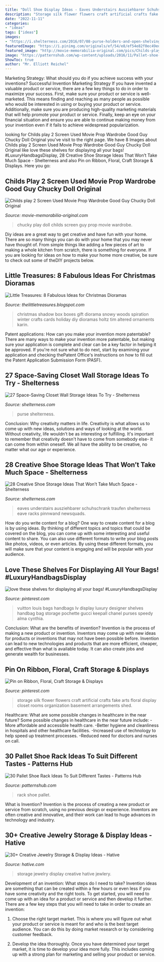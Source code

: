 ```yaml
---
title: "Doll Shoe Display Ideas - Eaves Understairs Ausziehbarer Schuhschrank Traufen Shelterness Eave Racks Pinnwand Newsquads"
description: "Storage silk flower flowers craft artificial crafts fake arts floral display closet rooms organization basement arrangements shed"
date: "2022-11-11"
categories:
- "ideas"
tags: ["ideas"]
images:
- "https://i.shelterness.com/2016/07/08-purse-holders-and-open-shelving-for-bags.jpg"
featuredImage: "https://i.pinimg.com/originals/ef/54/e8/ef54e82f0ec49eda4673ea2e77838ddb.jpg"
featured_image: "http://movie-memorabilia-original.com/pics/Childs-play-2-Screen-Used-Movie-Prop-Wardrobe-Good-Guy-Chucky-Doll-Original-02-yyn.jpg"
image: "https://patternshub.com/wp-content/uploads/2016/11/Pallet-shoe-rack-wall.jpg"
ShowToc: true
author: "Mr. Elliott Reichel"
---
```



Marketing Strategy: What should you do if you achieve success with your inventions?
Successful Invention Marketing Strategy
If you have invented a valuable product or service, there are a few key things to do in order to maximize your success. First, make sure your product or service is well-marketed. This means finding and reaching as many people as possible who would be interested in using or buying your product or service. Additionally, make sure you are producing high-quality marketing materials that will help promote your product or service. Finally, keep an eye on your financial situation and ensure you are able to continue making money from your invention even if it fails to achieve widespread popularization.

	

		
looking for Childs play 2 Screen Used Movie Prop Wardrobe Good Guy Chucky Doll Original you've visit to the right page. We have 8 Images about Childs play 2 Screen Used Movie Prop Wardrobe Good Guy Chucky Doll Original like love these shelves for displaying all your bags! #LuxuryHandbagsDisplay, 28 Creative Shoe Storage Ideas That Won’t Take Much Space - Shelterness and also Pin on Ribbon, Floral, Craft Storage &amp; Displays. Here you go:
		
    
## Childs Play 2 Screen Used Movie Prop Wardrobe Good Guy Chucky Doll Original

<img loading=lazy src="http://movie-memorabilia-original.com/pics/Childs-play-2-Screen-Used-Movie-Prop-Wardrobe-Good-Guy-Chucky-Doll-Original-02-yyn.jpg" onerror="this.onerror=null;this.src='https://tse3.mm.bing.net/th?id=OIP.CTXW0rt3zQ5EFnZNXNKqQwAAAA&amp;pid=15.1';" alt="Childs play 2 Screen Used Movie Prop Wardrobe Good Guy Chucky Doll Original">

_Source: movie-memorabilia-original.com_

>chucky play doll childs screen guy prop movie wardrobe. 

	

Diy ideas are a great way to get creative and have fun with your home. There are so many things you can do with your home that you may never have thought of. From simple things like adding a few pieces of art to making a whole kitchen from scratch, there is something for everyone. If you are looking for ideas on how to make your home more creative, be sure to check out some of theDIY projects below.

    
## Little Treasures: 8 Fabulous Ideas For Christmas Dioramas

<img loading=lazy src="http://1.bp.blogspot.com/-oWN36l99jzQ/VlRtjXpg0BI/AAAAAAAANEc/B9NpVmjiZyc/s1600/Sss.png" onerror="this.onerror=null;this.src='https://tse4.mm.bing.net/th?id=OIP.QWVGHXW0dVgJxjfxDv8NngHaKP&amp;pid=15.1';" alt="Little Treasures: 8 Fabulous Ideas for Christmas Dioramas">

_Source: thelittletreasures.blogspot.com_

>christmas shadow box boxes gift diorama snowy woods spiration winter crafts cards holiday diy dioramas holtz tim altered ornaments karin. 

	

Patent applications: How can you make your invention more patentable?
There are many ways to make your invention more patentable, but making sure your application is complete and clear can be a key factor in helping it be approved. If you're not sure what to do next, start by examining your application and checking thePatent Office's instructions on how to fill out the Patent Application Submission Form (PASF).

    
## 27 Space-Saving Closet Wall Storage Ideas To Try - Shelterness

<img loading=lazy src="https://i.shelterness.com/2016/07/08-purse-holders-and-open-shelving-for-bags.jpg" onerror="this.onerror=null;this.src='https://tse2.mm.bing.net/th?id=OIP.ZR01Q7rrIeF-skmp63JeZgHaLt&amp;pid=15.1';" alt="27 Space-Saving Closet Wall Storage Ideas To Try - Shelterness">

_Source: shelterness.com_

>purse shelterness. 

	

Conclusion: Why creativity matters in life.
Creativity is what allows us to come up with new ideas, solutions and ways of looking at the world. Without creativity, life wouldn't be as interesting or fulfilling. It's important to remember that creativity doesn't have to come from somebody else- it can come from within oneself. We all have the ability to be creative, no matter what our age or experience.

    
## 28 Creative Shoe Storage Ideas That Won’t Take Much Space - Shelterness

<img loading=lazy src="https://i.shelterness.com/2016/07/04-pull-out-shoe-cabinet-to-use-the-space-under-the-eaves.jpg" onerror="this.onerror=null;this.src='https://tse4.mm.bing.net/th?id=OIP.BDnwVFEzvsWFJkjBSrLZxAHaLI&amp;pid=15.1';" alt="28 Creative Shoe Storage Ideas That Won’t Take Much Space - Shelterness">

_Source: shelterness.com_

>eaves understairs ausziehbarer schuhschrank traufen shelterness eave racks pinnwand newsquads. 

	

How do you write content for a blog?
One way to create content for a blog is by using ideas. By thinking of different topics and topics that could be covered on the blog, you can come up with some interesting and useful content to share. You can also use different formats to write your blog posts like photos, videos, or even articles. By using these different formats, you will make sure that your content is engaging and will be popular with your audience.

    
## Love These Shelves For Displaying All Your Bags! #LuxuryHandbagsDisplay

<img loading=lazy src="https://i.pinimg.com/736x/84/84/43/84844345c77c8657b19da6d0bfc00e42.jpg" onerror="this.onerror=null;this.src='https://tse3.mm.bing.net/th?id=OIP.8rWc_Q1oijmFWM9VSOzKOAHaJ3&amp;pid=15.1';" alt="love these shelves for displaying all your bags! #LuxuryHandbagsDisplay">

_Source: pinterest.com_

>vuitton louis bags handbags lv display luxury designer shelves handbag bag storage pochette gucci keepall chanel purses speedy alma cynthia. 

	

Conclusion: What are the benefits of invention?
Invention is the process of making a new product or invention. Inventors may come up with new ideas for products or inventions that may not have been possible before. Invention can lead to new technologies and products that are more efficient, cheaper, and effective than what is available today. It can also create jobs and generate wealth for businesses.

    
## Pin On Ribbon, Floral, Craft Storage &amp; Displays

<img loading=lazy src="https://i.pinimg.com/originals/ef/54/e8/ef54e82f0ec49eda4673ea2e77838ddb.jpg" onerror="this.onerror=null;this.src='https://tse1.mm.bing.net/th?id=OIP.KtGxppp2WBoqUwCIqIaD_AHaJ4&amp;pid=15.1';" alt="Pin on Ribbon, Floral, Craft Storage &amp; Displays">

_Source: pinterest.com_

>storage silk flower flowers craft artificial crafts fake arts floral display closet rooms organization basement arrangements shed. 

	

Healthcare: What are some possible changes in healthcare in the near future?
Some possible changes in healthcare in the near future include: 
-More affordable and accessible health care. 
-Better hygiene and cleanliness in hospitals and other healthcare facilities. 
-Increased use of technology to help speed up treatment processes. 
-Reduced need for doctors and nurses on call.

    
## 30 Pallet Shoe Rack Ideas To Suit Different Tastes - Patterns Hub

<img loading=lazy src="https://patternshub.com/wp-content/uploads/2016/11/Pallet-shoe-rack-wall.jpg" onerror="this.onerror=null;this.src='https://tse4.mm.bing.net/th?id=OIP.qxyuwPAL4PpCaahdN3EDbwHaJ3&amp;pid=15.1';" alt="30 Pallet Shoe Rack Ideas To Suit Different Tastes - Patterns Hub">

_Source: patternshub.com_

>rack shoe pallet. 

	

What is Invention?
Invention is the process of creating a new product or service from scratch, using no previous design or experience. Inventors are often creative and innovative, and their work can lead to huge advances in technology and industry.

    
## 30+ Creative Jewelry Storage &amp; Display Ideas - Hative

<img loading=lazy src="https://hative.com/wp-content/uploads/2015/01/jewelry-storage-display-ideas/20-jewelry-storage-display-ideas.jpg" onerror="this.onerror=null;this.src='https://tse3.mm.bing.net/th?id=OIP.pADGwf9yBUzMI2G-0FArTQHaJ4&amp;pid=15.1';" alt="30+ Creative Jewelry Storage &amp; Display Ideas - Hative">

_Source: hative.com_

>storage jewelry display creative hative jewlery. 

	

Development of an invention: What steps do I need to take?
Invention ideas are something that can be created within a few hours or even less if you have some creativity and the right tools. To get started, you will need to come up with an idea for a product or service and then develop it further. There are a few key steps that you will need to take in order to create an invention:
1. Choose the right target market. This is where you will figure out what your product or service is meant for and who is the best target audience. You can do this by doing market research or by considering customer feedback.

2. Develop the idea thoroughly. Once you have determined your target market, it is time to develop your idea more fully. This includes coming up with a strong plan for marketing and selling your product or service.

